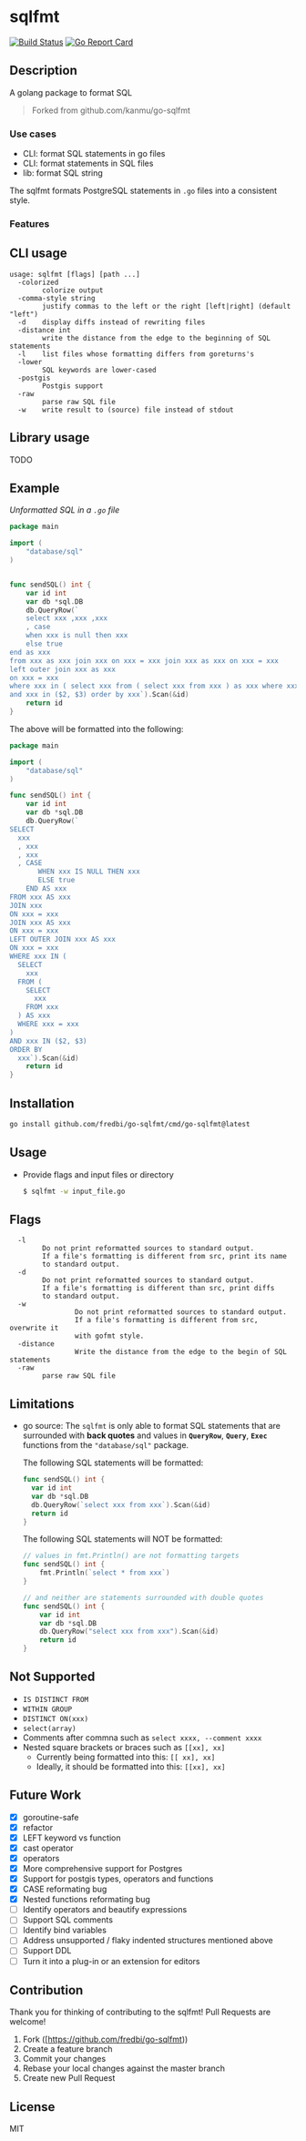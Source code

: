 # sqlfmt

[![Build Status](https://travis-ci.org/fredbi/go-sqlfmt.svg?branch=master)](https://travis-ci.org/fredbi/go-sqlfmt)
[![Go Report Card](https://goreportcard.com/badge/github.com/fredbi/go-sqlfmt)](https://goreportcard.com/report/github.com/fredbi/go-sqlfmt)

## Description

A golang package to format SQL

> Forked from github.com/kanmu/go-sqlfmt

### Use cases

* CLI: format SQL statements in go files
* CLI: format statements in SQL files
* lib: format SQL string

The sqlfmt formats PostgreSQL statements in `.go` files into a consistent style.

### Features

## CLI usage

```
usage: sqlfmt [flags] [path ...]
  -colorized
    	colorize output
  -comma-style string
    	justify commas to the left or the right [left|right] (default "left")
  -d	display diffs instead of rewriting files
  -distance int
    	write the distance from the edge to the beginning of SQL statements
  -l	list files whose formatting differs from goreturns's
  -lower
    	SQL keywords are lower-cased
  -postgis
    	Postgis support
  -raw
    	parse raw SQL file
  -w	write result to (source) file instead of stdout
```

## Library usage

TODO

## Example

_Unformatted SQL in a `.go` file_

```go
package main

import (
	"database/sql"
)


func sendSQL() int {
	var id int
	var db *sql.DB
	db.QueryRow(`
	select xxx ,xxx ,xxx
	, case
	when xxx is null then xxx
	else true
end as xxx
from xxx as xxx join xxx on xxx = xxx join xxx as xxx on xxx = xxx
left outer join xxx as xxx
on xxx = xxx
where xxx in ( select xxx from ( select xxx from xxx ) as xxx where xxx = xxx )
and xxx in ($2, $3) order by xxx`).Scan(&id)
	return id
}
```

The above will be formatted into the following:

```go
package main

import (
	"database/sql"
)

func sendSQL() int {
	var id int
	var db *sql.DB
	db.QueryRow(`
SELECT
  xxx
  , xxx
  , xxx
  , CASE
       WHEN xxx IS NULL THEN xxx
       ELSE true
    END AS xxx
FROM xxx AS xxx
JOIN xxx
ON xxx = xxx
JOIN xxx AS xxx
ON xxx = xxx
LEFT OUTER JOIN xxx AS xxx
ON xxx = xxx
WHERE xxx IN (
  SELECT
    xxx
  FROM (
    SELECT
      xxx
    FROM xxx
  ) AS xxx
  WHERE xxx = xxx
)
AND xxx IN ($2, $3)
ORDER BY
  xxx`).Scan(&id)
	return id
}
```

## Installation

```bash
go install github.com/fredbi/go-sqlfmt/cmd/go-sqlfmt@latest
```

## Usage

- Provide flags and input files or directory  
  ```bash
  $ sqlfmt -w input_file.go 
  ```

## Flags
```
  -l
		Do not print reformatted sources to standard output.
		If a file's formatting is different from src, print its name
		to standard output.
  -d
		Do not print reformatted sources to standard output.
		If a file's formatting is different than src, print diffs
		to standard output.
  -w
                Do not print reformatted sources to standard output.
                If a file's formatting is different from src, overwrite it
                with gofmt style.
  -distance     
                Write the distance from the edge to the begin of SQL statements
  -raw
    	parse raw SQL file
```

## Limitations

- go source: The `sqlfmt` is only able to format SQL statements that are surrounded with **back quotes** and values in **`QueryRow`**, **`Query`**, **`Exec`**  functions from the `"database/sql"` package.

  The following SQL statements will be formatted:

  ```go
  func sendSQL() int {
  	var id int
  	var db *sql.DB
  	db.QueryRow(`select xxx from xxx`).Scan(&id)
  	return id
  }
  ```

  The following SQL statements will NOT be formatted:

  ```go
  // values in fmt.Println() are not formatting targets
  func sendSQL() int {
      fmt.Println(`select * from xxx`)
  }

  // and neither are statements surrounded with double quotes
  func sendSQL() int {
      var id int
      var db *sql.DB
      db.QueryRow("select xxx from xxx").Scan(&id)
      return id
  }
  ```

## Not Supported

- `IS DISTINCT FROM`
- `WITHIN GROUP`
- `DISTINCT ON(xxx)`
- `select(array)`
- Comments after commna such as 
`select xxxx, --comment
        xxxx
`
- Nested square brackets or braces such as `[[xx], xx]`
  - Currently being formatted into this: `[[ xx], xx]`
  - Ideally, it should be formatted into this: `[[xx], xx]`

## Future Work

- [x] goroutine-safe
- [x] refactor
- [x] LEFT keyword vs function
- [x] cast operator
- [x] operators
- [x] More comprehensive support for Postgres
- [x] Support for postgis types, operators and functions
- [x] CASE reformating bug
- [x] Nested functions reformating bug
- [ ] Identify operators and beautify expressions
- [ ] Support SQL comments
- [ ] Identify bind variables
- [ ] Address unsupported / flaky indented structures mentioned above
- [ ] Support DDL
- [ ] Turn it into a plug-in or an extension for editors

## Contribution

Thank you for thinking of contributing to the sqlfmt!
Pull Requests are welcome!

1. Fork ([https://github.com/fredbi/go-sqlfmt))
2. Create a feature branch
3. Commit your changes
4. Rebase your local changes against the master branch
5. Create new Pull Request

## License

MIT
